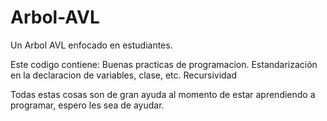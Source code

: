 # Arbol-AVL
Un Arbol AVL enfocado en estudiantes.

Este codigo contiene:
Buenas practicas de programacion.
Estandarización en la declaracion de variables, clase, etc.
Recursividad

Todas estas cosas son de gran ayuda al momento de estar aprendiendo a programar, espero les sea de ayudar.
